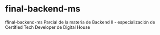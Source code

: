 # final-backend-ms
ffinal-backend-ms Parcial de la materia de Backend II - especialización de Certified Tech Developer de Digital House
